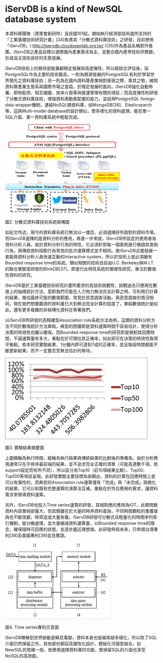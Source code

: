 # **iServDB is a kind of NewSQL database system**

本資料庫團隊（資策會創研所）自民國101起，開始執行經濟部技術處所支持的「工業基礎技術研究計畫」\[34\]負責其「分散式資料庫技術」之研發，目前使用「iServDB」\( http://iservdb.cloudopenlab.org.tw/ \)\[35\]作為產品名稱對外推廣。iServDB之產品目標以適應國內產業需求為主，並整合國內產學技術供應鏈，形成自主技術良好的生態發展。

iServDB技術上的期待是能兼顧穩定發展與高度彈性，所以經綜合評估後，採PostgreSQL作為主要的技術載具，一則為開源發展的PostgreSQL有利於學習世界領先之資料庫技術；另一則為在國內資料庫產業相對疲弱之際，乘其之勢，縮短資料庫產業生態系與國際市場之差距。於穩定發展的面向，iServDB強化自動佈署、即時監控、相互備援、效率介面等與營運管理有關的項目；而高度彈性則研發了分散式資料庫技術，增強資料庫動態配置的能力，並延伸PostgreSQL foreign data wrapper機制，連結NoSQL類資料庫，如MongoDB\[36\]、Elasticsearch等，這與Multi-model database的設計類似，使多樣化的資料處理，能在單一SQL介面、單一資料庫系統中輕鬆完成。

![](/assets/iservdb.png)

圖2. 分散式資料庫技術系統架構圖

如前文所述，現今的資料庫系統已無法以一擋百，必須選擇好所面對的資料市場，而iServDB選擇的是資料分析的應用。再進一步來說，iServDB所設定的使用者為資料分析人員。由於資料分析行為的特性，它必須針對每一個案例進行微調其查詢行為，與傳統資料探勘行為常見的批次運算模式並不相同。故iServDB企圖發展一套能與資料分析人員快速互動的Interactive system，所以於技術上就必須擁有Bounded response time的系統。類似相關的技術目前由U.C. Berkeley與M.I.T.的聯合實驗室研發的BlinkDB\[37\]，即進行此特性系統的領導性研究，專注於數值性資料的研究。

iServDB基於工業基礎技術研究計畫所要求的高技術挑戰性，挑戰過去只應用在數值上的抽樣統計方法，意即我們可能在人力物力無法完全計算之時，可利用已計算的結果，推估最終可能的數值範圍，常見於民意調查活動。與民意調查的情況相同，現在我們想要觀測的資料量已大到無法完全計算的程度了，單純數值統計是如此，還有更多複雜的非結構化資料在等著我們。

以iServDB所研發的高精確型Association rule系統方法為例，這類的資料分析方法不同於數值統計方法單純，典型的困擾即是資料運算時間不容易估計，使得分析決策的時效性也難以確保。而Bounded response time的研究即是限制其回應時間，不論運算量有多大，重點在於可預估其正確率，如此即可在決策的時效性取得平衡點。依本研究實驗結果，1分鐘內即可達到7成的正確率，並且每段時間都能不斷更新結果，而不一定要忍受無法估計的等待。

![](/assets/iservdb_experiments.png)

圖3. 實驗結果摘要圖

上圖橫軸為執行時間，縱軸為執行結果與傳統結果的比較後的準確率。由於分析應用通常只在乎排序最前端的結果，並不追求完全正確的清單（可能高達數千項，依support設定而有所不同），所以區分為Top10（前10項結果比較）、Top50、Top100等項目呈現。此研發實驗主要目標為突顯出，資料的計算在回應時間上是可以有彈性的，而典型的Association rule運算僅有「完成」與「未完成」兩極化的結果，它可以和既有完整運算的演算法互補，重點在於符合應用的需求，讓資料需求來領導資料運算。

另外，iServDB也投入Time series運算的研發，其相對應的應用為IOT，此類問題資料內容單純卻量大，但其關鍵在於大量的時序資料查詢，不同時間顆粒的重覆查詢也不斷改變，時常造成大量負載。iServDB研發可分散式且輕量化的時間序列索引機制，能分散處理，並大量縮減資料運算量，以Bounded response time的理念，確保隨時可回應的狀態，並逐步趨近理想值。此研發佈局未來，已申請台灣專利\[38\]及美國專利\[39\]並且獲證。

![](/assets/iservdb_timeseries.png)

圖4. Time series專利示意圖

iServDB瞭解到世界脈動是瞬息萬變，資料本身也是越來越多樣化，所以除了SQL介面仍然保留之外，其他部份都採高彈性化設計，模組化可隨意組合。如NewSQL的思維一般，依應用選擇資料庫的功能，既保留SQL的介面也享受NoSQL的高效能。

